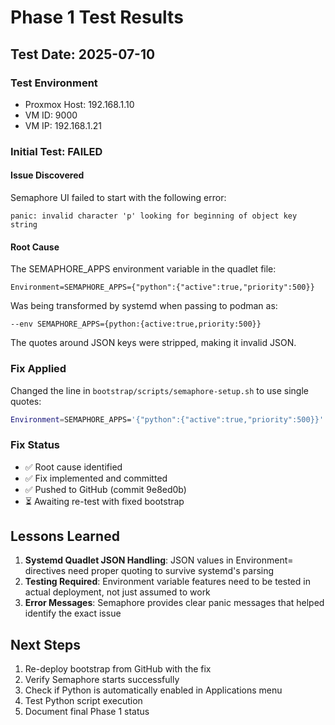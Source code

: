 # Phase 1 Test Results

## Test Date: 2025-07-10

### Test Environment
- Proxmox Host: 192.168.1.10
- VM ID: 9000
- VM IP: 192.168.1.21

### Initial Test: FAILED

#### Issue Discovered
Semaphore UI failed to start with the following error:
```
panic: invalid character 'p' looking for beginning of object key string
```

#### Root Cause
The SEMAPHORE_APPS environment variable in the quadlet file:
```
Environment=SEMAPHORE_APPS={"python":{"active":true,"priority":500}}
```

Was being transformed by systemd when passing to podman as:
```
--env SEMAPHORE_APPS={python:{active:true,priority:500}}
```

The quotes around JSON keys were stripped, making it invalid JSON.

### Fix Applied
Changed the line in `bootstrap/scripts/semaphore-setup.sh` to use single quotes:
```bash
Environment=SEMAPHORE_APPS='{"python":{"active":true,"priority":500}}'
```

### Fix Status
- ✅ Root cause identified
- ✅ Fix implemented and committed
- ✅ Pushed to GitHub (commit 9e8ed0b)
- ⏳ Awaiting re-test with fixed bootstrap

## Lessons Learned

1. **Systemd Quadlet JSON Handling**: JSON values in Environment= directives need proper quoting to survive systemd's parsing
2. **Testing Required**: Environment variable features need to be tested in actual deployment, not just assumed to work
3. **Error Messages**: Semaphore provides clear panic messages that helped identify the exact issue

## Next Steps

1. Re-deploy bootstrap from GitHub with the fix
2. Verify Semaphore starts successfully
3. Check if Python is automatically enabled in Applications menu
4. Test Python script execution
5. Document final Phase 1 status